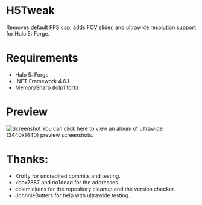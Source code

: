 # H5Tweak
Removes default FPS cap, adds FOV slider, and ultrawide resolution support for Halo 5: Forge.

# Requirements
* Halo 5: Forge
* .NET Framework 4.6.1
* [MemorySharp (lolp1 fork)](https://github.com/lolp1/MemorySharp/tree/Patterns)

# Preview
![Screenshot](https://i.imgur.com/KmDLYKK.jpg)
You can click [here](https://imgur.com/gallery/oSUbC) to view an album of ultrawide (3440x1440) preview screenshots.

# Thanks:
* Krofty for uncredited commits and testing.
* xbox7887 and no1dead for the addresses.
* colemickens for the repository cleanup and the version checker.
* JohnnieButters for help with ultrawide testing.
